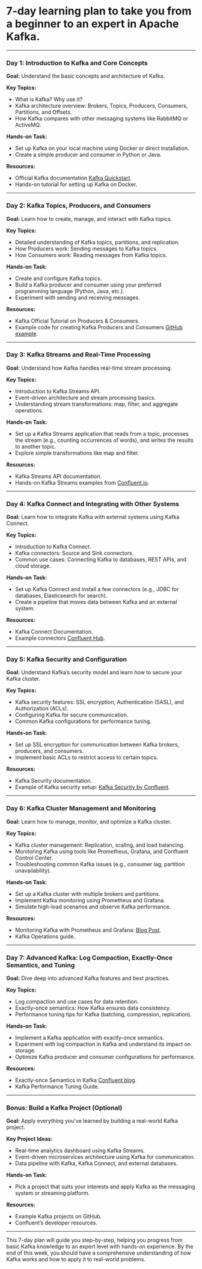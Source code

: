 # 7-day learning plan to take you from a beginner to an expert in Apache Kafka.

---

### Day 1: Introduction to Kafka and Core Concepts
**Goal:** Understand the basic concepts and architecture of Kafka.

**Key Topics:**
- What is Kafka? Why use it?
- Kafka architecture overview: Brokers, Topics, Producers, Consumers, Partitions, and Offsets.
- How Kafka compares with other messaging systems like RabbitMQ or ActiveMQ.
  
**Hands-on Task:**
- Set up Kafka on your local machine using Docker or direct installation.
- Create a simple producer and consumer in Python or Java.
  
**Resources:**
- Official Kafka documentation [Kafka Quickstart](https://kafka.apache.org/quickstart).
- Hands-on tutorial for setting up Kafka on Docker.

---

### Day 2: Kafka Topics, Producers, and Consumers
**Goal:** Learn how to create, manage, and interact with Kafka topics.

**Key Topics:**
- Detailed understanding of Kafka topics, partitions, and replication.
- How Producers work: Sending messages to Kafka topics.
- How Consumers work: Reading messages from Kafka topics.

**Hands-on Task:**
- Create and configure Kafka topics.
- Build a Kafka producer and consumer using your preferred programming language (Python, Java, etc.).
- Experiment with sending and receiving messages.

**Resources:**
- Kafka Official Tutorial on Producers & Consumers.
- Example code for creating Kafka Producers and Consumers [GitHub example](https://github.com/topics/kafka-producer-consumer).

---

### Day 3: Kafka Streams and Real-Time Processing
**Goal:** Understand how Kafka handles real-time stream processing.

**Key Topics:**
- Introduction to Kafka Streams API.
- Event-driven architecture and stream processing basics.
- Understanding stream transformations: map, filter, and aggregate operations.

**Hands-on Task:**
- Set up a Kafka Streams application that reads from a topic, processes the stream (e.g., counting occurrences of words), and writes the results to another topic.
- Explore simple transformations like map and filter.

**Resources:**
- Kafka Streams API documentation.
- Hands-on Kafka Streams examples from [Confluent.io](https://developer.confluent.io/get-started/).

---

### Day 4: Kafka Connect and Integrating with Other Systems
**Goal:** Learn how to integrate Kafka with external systems using Kafka Connect.

**Key Topics:**
- Introduction to Kafka Connect.
- Kafka connectors: Source and Sink connectors.
- Common use cases: Connecting Kafka to databases, REST APIs, and cloud storage.

**Hands-on Task:**
- Set up Kafka Connect and install a few connectors (e.g., JDBC for databases, Elasticsearch for search).
- Create a pipeline that moves data between Kafka and an external system.

**Resources:**
- Kafka Connect Documentation.
- Example connectors [Confluent Hub](https://www.confluent.io/hub/).

---

### Day 5: Kafka Security and Configuration
**Goal:** Understand Kafka’s security model and learn how to secure your Kafka cluster.

**Key Topics:**
- Kafka security features: SSL encryption, Authentication (SASL), and Authorization (ACLs).
- Configuring Kafka for secure communication.
- Common Kafka configurations for performance tuning.

**Hands-on Task:**
- Set up SSL encryption for communication between Kafka brokers, producers, and consumers.
- Implement basic ACLs to restrict access to certain topics.

**Resources:**
- Kafka Security documentation.
- Example of Kafka security setup: [Kafka Security by Confluent](https://www.confluent.io/blog/apache-kafka-security-authorization-authentication-encryption-auditing/).

---

### Day 6: Kafka Cluster Management and Monitoring
**Goal:** Learn how to manage, monitor, and optimize a Kafka cluster.

**Key Topics:**
- Kafka cluster management: Replication, scaling, and load balancing.
- Monitoring Kafka using tools like Prometheus, Grafana, and Confluent Control Center.
- Troubleshooting common Kafka issues (e.g., consumer lag, partition unavailability).

**Hands-on Task:**
- Set up a Kafka cluster with multiple brokers and partitions.
- Implement Kafka monitoring using Prometheus and Grafana.
- Simulate high-load scenarios and observe Kafka performance.

**Resources:**
- Monitoring Kafka with Prometheus and Grafana: [Blog Post](https://medium.com/bakdata/monitoring-apache-kafka-with-prometheus-and-grafana-3267b66b22b7).
- Kafka Operations guide.

---

### Day 7: Advanced Kafka: Log Compaction, Exactly-Once Semantics, and Tuning
**Goal:** Dive deep into advanced Kafka features and best practices.

**Key Topics:**
- Log compaction and use cases for data retention.
- Exactly-once semantics: How Kafka ensures data consistency.
- Performance tuning tips for Kafka (batching, compression, replication).

**Hands-on Task:**
- Implement a Kafka application with exactly-once semantics.
- Experiment with log compaction in Kafka and understand its impact on storage.
- Optimize Kafka producer and consumer configurations for performance.

**Resources:**
- Exactly-once Semantics in Kafka [Confluent blog](https://www.confluent.io/blog/enabling-exactly-once-kafka-streams/).
- Kafka Performance Tuning Guide.

---

### Bonus: Build a Kafka Project (Optional)
**Goal:** Apply everything you've learned by building a real-world Kafka project.

**Key Project Ideas:**
- Real-time analytics dashboard using Kafka Streams.
- Event-driven microservices architecture using Kafka for communication.
- Data pipeline with Kafka, Kafka Connect, and external databases.

**Hands-on Task:**
- Pick a project that suits your interests and apply Kafka as the messaging system or streaming platform.

**Resources:**
- Example Kafka projects on GitHub.
- Confluent’s developer resources.

---

This 7-day plan will guide you step-by-step, helping you progress from basic Kafka knowledge to an expert level with hands-on experience. By the end of this week, you should have a comprehensive understanding of how Kafka works and how to apply it to real-world problems.
